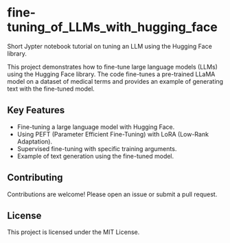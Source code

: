 # fine-tuning_of_LLMs_with_hugging_face
Short Jypter notebook tutorial on tuning an LLM using the Hugging Face library.

This project demonstrates how to fine-tune large language models (LLMs) using the Hugging Face library. The code fine-tunes a pre-trained LLaMA model on a dataset of medical terms and provides an example of generating text with the fine-tuned model.

## Key Features
- Fine-tuning a large language model with Hugging Face.
- Using PEFT (Parameter Efficient Fine-Tuning) with LoRA (Low-Rank Adaptation).
- Supervised fine-tuning with specific training arguments.
- Example of text generation using the fine-tuned model.

## Contributing
Contributions are welcome! Please open an issue or submit a pull request.

## License
This project is licensed under the MIT License.
